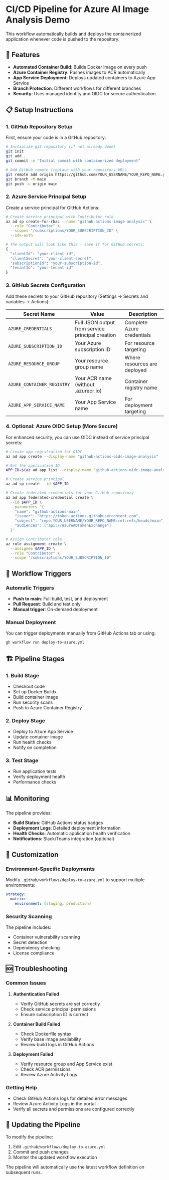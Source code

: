 # CI/CD Pipeline for Azure AI Image Analysis Demo

This workflow automatically builds and deploys the containerized application whenever code is pushed to the repository.

## 🚀 Features

- **Automated Container Build**: Builds Docker image on every push
- **Azure Container Registry**: Pushes images to ACR automatically
- **App Service Deployment**: Deploys updated containers to Azure App Service
- **Branch Protection**: Different workflows for different branches
- **Security**: Uses managed identity and OIDC for secure authentication

## 📋 Setup Instructions

### 1. GitHub Repository Setup

First, ensure your code is in a GitHub repository:

```bash
# Initialize git repository (if not already done)
git init
git add .
git commit -m "Initial commit with containerized deployment"

# Add GitHub remote (replace with your repository URL)
git remote add origin https://github.com/YOUR_USERNAME/YOUR_REPO_NAME.git
git branch -M main
git push -u origin main
```

### 2. Azure Service Principal Setup

Create a service principal for GitHub Actions:

```bash
# Create service principal with Contributor role
az ad sp create-for-rbac --name "github-actions-image-analysis" \
  --role "Contributor" \
  --scopes "/subscriptions/YOUR_SUBSCRIPTION_ID" \
  --sdk-auth

# The output will look like this - save it for GitHub secrets:
{
  "clientId": "your-client-id",
  "clientSecret": "your-client-secret",
  "subscriptionId": "your-subscription-id",
  "tenantId": "your-tenant-id"
}
```

### 3. GitHub Secrets Configuration

Add these secrets to your GitHub repository (Settings → Secrets and variables → Actions):

| Secret Name | Value | Description |
|-------------|-------|-------------|
| `AZURE_CREDENTIALS` | Full JSON output from service principal creation | Complete Azure credentials |
| `AZURE_SUBSCRIPTION_ID` | Your Azure subscription ID | For resource targeting |
| `AZURE_RESOURCE_GROUP` | Your resource group name | Where resources are deployed |
| `AZURE_CONTAINER_REGISTRY` | Your ACR name (without .azurecr.io) | Container registry name |
| `AZURE_APP_SERVICE_NAME` | Your App Service name | For deployment targeting |

### 4. Optional: Azure OIDC Setup (More Secure)

For enhanced security, you can use OIDC instead of service principal secrets:

```bash
# Create app registration for OIDC
az ad app create --display-name "github-actions-oidc-image-analysis"

# Get the application ID
APP_ID=$(az ad app list --display-name "github-actions-oidc-image-analysis" --query "[0].appId" -o tsv)

# Create service principal
az ad sp create --id $APP_ID

# Create federated credentials for your GitHub repository
az ad app federated-credential create \
  --id $APP_ID \
  --parameters '{
    "name": "github-actions-main",
    "issuer": "https://token.actions.githubusercontent.com",
    "subject": "repo:YOUR_USERNAME/YOUR_REPO_NAME:ref:refs/heads/main",
    "audiences": ["api://AzureADTokenExchange"]
  }'

# Assign Contributor role
az role assignment create \
  --assignee $APP_ID \
  --role "Contributor" \
  --scope "/subscriptions/YOUR_SUBSCRIPTION_ID"
```

## 🔄 Workflow Triggers

### Automatic Triggers
- **Push to main**: Full build, test, and deployment
- **Pull Request**: Build and test only
- **Manual trigger**: On-demand deployment

### Manual Deployment
You can trigger deployments manually from GitHub Actions tab or using:

```bash
gh workflow run deploy-to-azure.yml
```

## 🏗️ Pipeline Stages

### 1. Build Stage
- Checkout code
- Set up Docker Buildx
- Build container image
- Run security scans
- Push to Azure Container Registry

### 2. Deploy Stage
- Deploy to Azure App Service
- Update container image
- Run health checks
- Notify on completion

### 3. Test Stage
- Run application tests
- Verify deployment health
- Performance checks

## 📊 Monitoring

The pipeline provides:
- **Build Status**: GitHub Actions status badges
- **Deployment Logs**: Detailed deployment information
- **Health Checks**: Automatic application health verification
- **Notifications**: Slack/Teams integration (optional)

## 🔧 Customization

### Environment-Specific Deployments

Modify `.github/workflows/deploy-to-azure.yml` to support multiple environments:

```yaml
strategy:
  matrix:
    environment: [staging, production]
```

### Security Scanning

The pipeline includes:
- Container vulnerability scanning
- Secret detection
- Dependency checking
- License compliance

## 🆘 Troubleshooting

### Common Issues

1. **Authentication Failed**
   - Verify GitHub secrets are set correctly
   - Check service principal permissions
   - Ensure subscription ID is correct

2. **Container Build Failed**
   - Check Dockerfile syntax
   - Verify base image availability
   - Review build logs in GitHub Actions

3. **Deployment Failed**
   - Verify resource group and App Service exist
   - Check ACR permissions
   - Review Azure Activity Logs

### Getting Help

- Check GitHub Actions logs for detailed error messages
- Review Azure Activity Logs in the portal
- Verify all secrets and permissions are configured correctly

## 🔄 Updating the Pipeline

To modify the pipeline:

1. Edit `.github/workflows/deploy-to-azure.yml`
2. Commit and push changes
3. Monitor the updated workflow execution

The pipeline will automatically use the latest workflow definition on subsequent runs.
